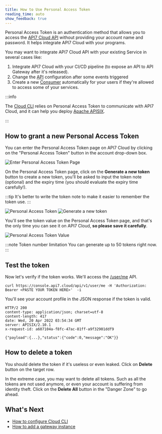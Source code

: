 ```yaml
---
title: How to Use Personal Access Token
reading_time: auto
show_feedback: true
---
```


Personal Access Token is an authentication method that allows you to access
the [API7 Cloud API](https://api7.cloud/api) without providing your
account name and password. It helps integrate API7 Cloud with your programs.

You may want to integrate API7 Cloud API with your existing Service in several
cases like:

1. Integrate API7 Cloud with your CI/CD pipeline (to expose an API to API Gateway after it's released).
2. Change the [API](../../concepts/api.md) configuration after some events triggered
3. Create a new [Consumer](../../concepts/consumer.md) automatically for your users if they're allowed to
   access some of your services.

:::info

The [Cloud CLI](https://github.com/api7/cloud-cli/blob/main/docs/configuring-cloud-cli.md) relies on
Personal Access Token to communicate with API7 Cloud, and it can help
you deploy [Apache APISIX](https://apisix.apache.org).

:::

How to grant a new Personal Access Token
---------------------------------------

You can enter the Personal Access Token page on API7 Cloud by clicking on the
"Personal Access Token" button in the account drop-down box.

![Enter Personal Access Token Page](https://static.apiseven.com/2022/12/30/enter-personal-access-token-page.png)

On the Personal Access Token page, click on the **Generate a new token** button to create
a new token, you'll be asked to input the token note (optional) and the expiry time (you should
evaluate the expiry time carefully!).

:::tip
It's better to write the token note to make it easier to remember the token use.
:::

![Personal Access Token](https://static.apiseven.com/2022/12/30/personal-access-token-page.png)
![Generate a new token](https://static.apiseven.com/2022/12/30/generate-personal-access-token.png)

You'll see the token value on the Personal Access Token page, and that's the only time
you can see it on API7 Cloud, **so please save it carefully**.

![Personal Access Token Value](https://static.apiseven.com/2022/12/30/personal-access-token-value.png)

:::note Token number limitation
You can generate up to 50 tokens right now.
:::

Test the token
--------------

Now let's verify if the token works. We'll access the [/user/me](https://www.api7.cloud/api#operation/userLogin) API.

```shell
curl https://console.api7.cloud/api/v1/user/me -H 'Authorization: Bearer <PASTE YOUR TOKEN HERE>'  -i
```

You'll see your account profile in the JSON response if the token is valid.

```shell
HTTP/2 200
content-type: application/json; charset=utf-8
content-length: 417
date: Wed, 20 Apr 2022 03:54:34 GMT
server: APISIX/2.10.1
x-request-id: a607104a-f8fc-47ac-81ff-a9f32901ddf9

{"payload":{...},"status":{"code":0,"message":"OK"}}
```

How to delete a token
---------------------

You should delete the token if it's useless or even leaked. Click on
**Delete** button on the target row.

In the extreme case, you may want to delete all tokens. Such as all the tokens are not
used anymore, or even your account is suffering from identity theft. Click on the
**Delete All** button in the "Danger Zone" to go ahead.

What's Next
-----------

* [How to configure Cloud CLI](https://github.com/api7/cloud-cli/blob/main/docs/configuring-cloud-cli.md)
* [How to add a gateway instance](../../getting-started/add-gateway-instance.md)
